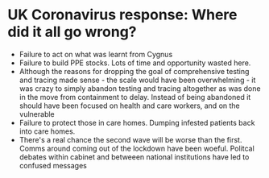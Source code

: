# UK Coronavirus response: Where did it all go wrong? 

- Failure to act on what was learnt from Cygnus 
- Failure to build PPE stocks. Lots of time and opportunity wasted here. 
- Although the reasons for dropping the goal of comprehensive testing and tracing made sense - the scale would have been overwhelming - it was crazy to simply abandon   testing and tracing altogether as was done in the move from containment to delay. Instead of being abandoned it should have been focused on health and care workers, and on the vulnerable 
- Failure to protect those in care homes. Dumping infested patients back into care homes.
- There's a real chance the second wave will be worse than the first. Comms around coming out of the lockdown have been woeful. Politcal debates within cabinet and betweeen national institutions have led to confused messages

